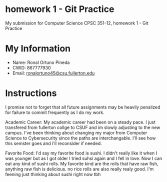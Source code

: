 # homework 1 - Git Practice

My submission for Computer Science CPSC 351-12, homework 1 - Git Practice

# My Information

* Name: Ronal Ortuno Pineda
* CWID: 867777930
* Email: ronalortuno45@csu.fullerton.edu

# Instructions

I promise not to forget that all future assignments may be heavily 
penalized for failure to commit frequently as I do my work.

Academic Career: My academic career had been on a steady pace. I just transfered from fullerton collge to CSUF 
and im slowly adjusting to the new campus. I've been thinking about changing my major from Computer Science to 
Cybersecurity since the paths are interchangable. I'll see how this semster goes and i'll reconsider if needed. 

Favorite Food: I'd say my favorite food is sushi. I didn't really like it when I was younger but as I got 
older I tried suhsi again and I fell in love. Now I can eat any kind of sushi rolls. My favorite kind are
the rolls that have raw fish, anything raw fish is delicious. no rice rolls are also really realy good. I'm 
feening just thinking about sushi right now tbh
